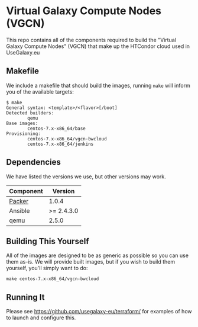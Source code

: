 # Virtual Galaxy Compute Nodes (VGCN)

This repo contains all of the components required to build the "Virtual Galaxy
Compute Nodes" (VGCN) that make up the HTCondor cloud used in UseGalaxy.eu

## Makefile

We include a makefile that should build the images, running `make` will inform you of the available targets:

```console
$ make
General syntax: <template>/<flavor>[/boot]
Detected builders:
        qemu
Base images:
        centos-7.x-x86_64/base
Provisioning:
        centos-7.x-x86_64/vgcn-bwcloud
        centos-7.x-x86_64/jenkins
```

## Dependencies

We have listed the versions we use, but other versions may work.

Component                                      | Version
---------------------------------------------- | --------
[Packer](https://www.packer.io/downloads.html) | 1.0.4
Ansible                                        | >= 2.4.3.0
qemu                                           | 2.5.0

## Building This Yourself

All of the images are designed to be as generic as possible so you can use them
as-is. We will provide built images, but if you wish to build them yourself,
you'll simply want to do:

```
make centos-7.x-x86_64/vgcn-bwcloud
```

## Running It

Please see https://github.com/usegalaxy-eu/terraform/ for examples of how to launch and configure this.
